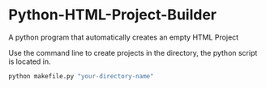 # Python-HTML-Project-Builder
A python program that automatically creates an empty HTML Project

Use the command line to create projects in the directory, the python script is located in.

```bash
python makefile.py "your-directory-name"
```
